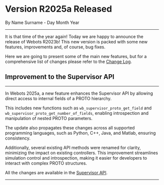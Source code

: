 # Version R2025a Released

<p id="publish-data">By Name Surname - Day Month Year</p>

---

It is that time of the year again!
Today we are happy to announce the release of Webots R2023b!
This new version is packed with some new features, improvements and, of course, bug fixes.

Here we are going to present some of the main new features, but for a comprehensive list of changes please refer to the [Change Log](../reference/changelog-r2025.md).

## Improvement to the Supervisor API

---

In Webots 2025a, a new feature enhances the Supervisor API by allowing direct access to internal fields of a PROTO hierarchy.

This includes new functions such as `wb_supervisor_proto_get_field` and `wb_supervisor_proto_get_number_of_fields`, enabling introspection and manipulation of nested PROTO parameters.

The update also propagates these changes across all supported programming languages, such as Python, C++, Java, and Matlab, ensuring consistency.

Additionally, several existing API methods were renamed for clarity, minimizing the impact on existing controllers. This improvement streamlines simulation control and introspection, making it easier for developers to interact with complex PROTO structures.

All the changes are available in the [Supervisor API](https://cyberbotics.com/doc/reference/supervisor?version=develop).

---


